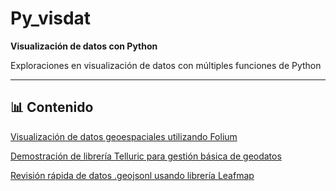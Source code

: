 # Py_visdat

**Visualización de datos con Python**

Exploraciones en visualización de datos con múltiples funciones de Python

---

## 📊 Contenido

[Visualización de datos geoespaciales utilizando Folium](01/visualiz_folium.ipynb)

[Demostración de librería Telluric para gestión básica de geodatos](02/telluric_ejemplo.ipynb)

[Revisión rápida de datos .geojsonl usando librería Leafmap](03/GlobalMLBuildingFootprints.ipynb)
